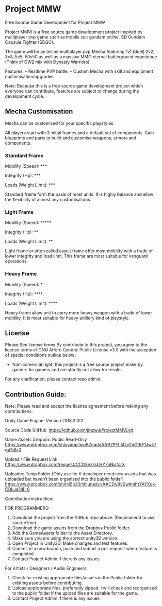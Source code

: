 # Project MMW
Free Source Game Development for Project MMW

Project MMW is a free source game development project inspired by multiplayer pvp game such as mobile suit gundam online, SD Gundam Capsule Fighter (SDGO).

The game will be an online multiplayer pvp Mecha featuring 1v1 (duel) 2v2, 3v3, 5v5, 50v50 as well as a massive MMO eternal battleground experience (Think of GW2 mix with Dynasty Warriors). 

Features:
– Realtime PVP battle. 
– Custom Mecha with skill and equipment customisation/upgrades. 

Note: Because this is a free source game development project which everyone can contribute, features are subject to change during the development cycle.

## Mecha Customisation

Mecha can be customised for your specific playstyles.

All players start with 3 initial frames and a default set of components. Gain blueprints and parts to build and customise weapons, armors and components.

### Standard Frame

Mobility (Speed): ***

Integrity (Hp): ***

Loads (Weight Limit): ***

Standard frame form the basis of most units. It is highly balance and allow the flexibility of almost any customisations.

### Light Frame

Mobility (Speed): *****

Integrity (Hp): **

Loads (Weight Limit): **

Light frame or often called assult frame offer most mobility with a trade of lower integrity and load limit. This frame are most suitable for vanguard operations.

### Heavy Frame

Mobility (Speed): *

Integrity (Hp): ****

Loads (Weight Limit): ****

Heavy frame allow unit to carry more heavy weapon with a trade of lower mobility. It is most suitable for heavy artillery kind of playstyle.

## License
Please See license terms
By contribute to this project, you agree to the license terms of GNU Affero General Public License v3.0 with the sxception of special conditions outline below:
- Non-comercial right, this project is a free source project make by gamers for gamers and are strictly not allow for resale.

For any clarification, please contact repo admin.

## Contribution Guide:
Note: Please read and accept the license agreement before making any contributions.

Unity Game Engine: Version 2018.3.0f2

Source Code
GitHub: https://github.com/jinzwu/ProjectMMW.git

Game Assets
Dropbox: 
Public Read-Only
https://www.dropbox.com/sh/ayaopiheo87rup5/AABZPFfII4Lv2pC9fF1Jwk7ga?dl=0

Upload / File Request Link
https://www.dropbox.com/request/CCG3ezssLHY7aNjafcrX

Uploaded Temp Folder 
(Only use for if developer need new assets that was uploaded but haven’t been organised into the public folder)
https://www.dropbox.com/sh/ml5p23mhjunezyr/AACZw9vSwAmhtYAYXuk-CBLua?dl=0


Contribution instruction: 

FOR PROGRAMMERS:
1. Download the project from the GitHub repo above. (Recommend to use sourceTree)
2. Download the game assets from the Dropbox Public folder.
3. Add the GameAssets folder to the Asset Directory.
4. Make sure you are using the correct unity3D version. 
5. Open Project in Unity3D. Make changes and test features.
6. Commit in a new branch, push and submit a pull request when feature is completed.
7. Contact Project Admin if there is any issues.

For Artists / Designers / Audio Engineers:
1. Check for existing appropriate files/assets in the Public folder for existing assets before contributing.
2. Upload appropriate files. preferably zipped. I will check and reorganised to the public folder if the upload files are suitable for the game.
3. Contact Project Admin if there is any issues. 
